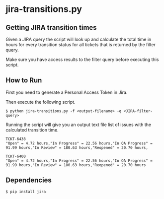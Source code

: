 # jira-transitions.py
## Getting JIRA transition times
Given a JIRA query the script will look up and calculate the total time in hours for every transition status for all tickets that is returned by the filter query. 

Make sure you have access results to the filter query before executing this script.

## How to Run
First you need to generate a Personal Access Token in Jira.

Then execute the following script.
```
$ python jira-transitions.py -f <output-filename> -q <JIRA-filter-query>
```

Running the script will give you an output text file list of issues with the calculated transition time.

```
TCKT-6438
"Open" = 4.72 hours,"In Progress" = 22.56 hours,"In QA Progress" = 91.99 hours,"In Review" = 180.63 hours,"Reopened" = 20.70 hours,

TCKT-6400
"Open" = 4.72 hours,"In Progress" = 22.56 hours,"In QA Progress" = 91.99 hours,"In Review" = 180.63 hours,"Reopened" = 20.70 hours
```


## Dependencies
```
$ pip install jira
```